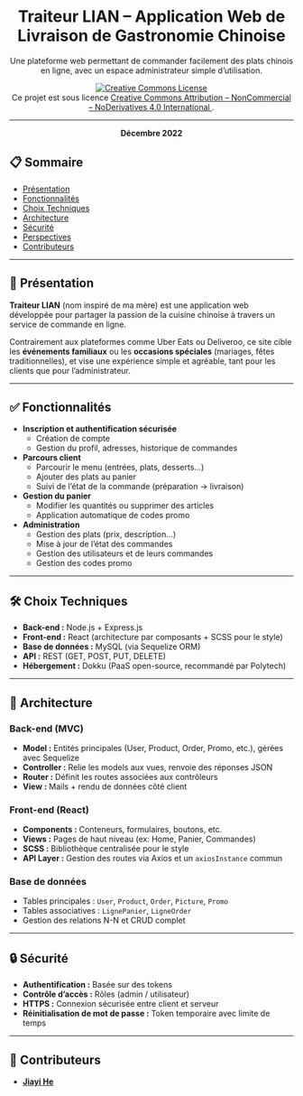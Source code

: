 <div align="center">

# Traiteur LIAN – Application Web de Livraison de Gastronomie Chinoise

Une plateforme web permettant de commander facilement des plats chinois en ligne, avec un espace administrateur simple d’utilisation.

<a rel="license" href="http://creativecommons.org/licenses/by-nc-nd/4.0/">
  <img alt="Creative Commons License" style="border-width:0"
       src="https://i.creativecommons.org/l/by-nc-nd/4.0/88x31.png" />
</a><br />
Ce projet est sous licence
<a rel="license" href="http://creativecommons.org/licenses/by-nc-nd/4.0/">
  Creative Commons Attribution – NonCommercial – NoDerivatives 4.0 International
</a>.

---
**Décembre 2022**

</div>

## 📋 Sommaire

- [Présentation](#présentation)
- [Fonctionnalités](#fonctionnalités)
- [Choix Techniques](#choix-techniques)
- [Architecture](#architecture)
- [Sécurité](#sécurité)
- [Perspectives](#perspectives)
- [Contributeurs](#contributeurs)

---

## 🥢 Présentation

**Traiteur LIAN** (nom inspiré de ma mère) est une application web développée pour partager la passion de la cuisine chinoise à travers un service de commande en ligne.  

Contrairement aux plateformes comme Uber Eats ou Deliveroo, ce site cible les **événements familiaux** ou les **occasions spéciales** (mariages, fêtes traditionnelles), et vise une expérience simple et agréable, tant pour les clients que pour l’administrateur.

---

## ✅ Fonctionnalités

- **Inscription et authentification sécurisée**
  - Création de compte
  - Gestion du profil, adresses, historique de commandes
- **Parcours client**
  - Parcourir le menu (entrées, plats, desserts…)
  - Ajouter des plats au panier
  - Suivi de l’état de la commande (préparation → livraison)
- **Gestion du panier**
  - Modifier les quantités ou supprimer des articles
  - Application automatique de codes promo
- **Administration**
  - Gestion des plats (prix, description…)
  - Mise à jour de l’état des commandes
  - Gestion des utilisateurs et de leurs commandes
  - Gestion des codes promo

---

## 🛠️ Choix Techniques

- **Back-end :** Node.js + Express.js  
- **Front-end :** React (architecture par composants + SCSS pour le style)  
- **Base de données :** MySQL (via Sequelize ORM)  
- **API :** REST (GET, POST, PUT, DELETE)  
- **Hébergement :** Dokku (PaaS open-source, recommandé par Polytech)  

---

## 🧱 Architecture

### Back-end (MVC)
- **Model :** Entités principales (User, Product, Order, Promo, etc.), gérées avec Sequelize  
- **Controller :** Relie les models aux vues, renvoie des réponses JSON  
- **Router :** Définit les routes associées aux contrôleurs  
- **View :** Mails + rendu de données côté client  

### Front-end (React)
- **Components :** Conteneurs, formulaires, boutons, etc.  
- **Views :** Pages de haut niveau (ex: Home, Panier, Commandes)  
- **SCSS :** Bibliothèque centralisée pour le style  
- **API Layer :** Gestion des routes via Axios et un `axiosInstance` commun  

### Base de données
- Tables principales : `User`, `Product`, `Order`, `Picture`, `Promo`  
- Tables associatives : `LignePanier`, `LigneOrder`  
- Gestion des relations N-N et CRUD complet  

---

## 🔒 Sécurité

- **Authentification :** Basée sur des tokens 
- **Contrôle d’accès :** Rôles (admin / utilisateur)  
- **HTTPS :** Connexion sécurisée entre client et serveur  
- **Réinitialisation de mot de passe :** Token temporaire avec limite de temps  

---

## 🤝 Contributeurs

- [**Jiayi He**](https://github.com/JiayiHE95)  
